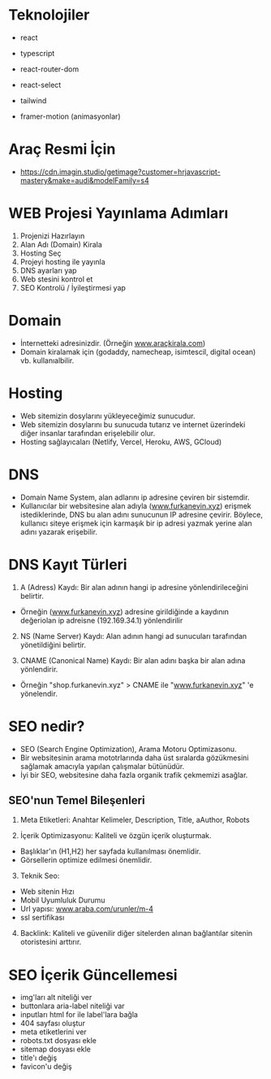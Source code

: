 # Teknolojiler

- react
- typescript

- react-router-dom
- react-select
- tailwind
- framer-motion (animasyonlar)

# Araç Resmi İçin

- https://cdn.imagin.studio/getimage?customer=hrjavascript-mastery&make=audi&modelFamily=s4

# WEB Projesi Yayınlama Adımları

1. Projenizi Hazırlayın
2. Alan Adı (Domain) Kirala
3. Hosting Seç
4. Projeyi hosting ile yayınla
5. DNS ayarları yap
6. Web stesini kontrol et
7. SEO Kontrolü / İyileştirmesi yap

# Domain

- İnternetteki adresinizdir. (Örneğin www.araçkirala.com)
- Domain kiralamak için (godaddy, namecheap, isimtescil, digital ocean) vb. kullanıalbilir.

# Hosting

- Web sitemizin dosylarını yükleyeceğimiz sunucudur.
- Web sitemizin dosylarını bu sunucuda tutarız ve internet üzerindeki diğer insanlar tarafından erişelebilir olur.
- Hosting sağlayıcaları (Netlify, Vercel, Heroku, AWS, GCloud)

# DNS

- Domain Name System, alan adlarını ip adresine çeviren bir sistemdir.
- Kullanıcılar bir websitesine alan adıyla (www.furkanevin.xyz) erişmek istediklerinde, DNS bu alan adını sunucunun IP adresine çevirir. Böylece, kullanıcı siteye erişmek için karmaşık bir ip adresi yazmak yerine alan adını yazarak erişebilir.

# DNS Kayıt Türleri

1. A (Adress) Kaydı: Bir alan adının hangi ip adresine yönlendirileceğini belirtir.

- Örneğin (www.furkanevin.xyz) adresine girildiğinde a kaydının değeriolan ip adreisne (192.169.34.1) yönlendirilir

2. NS (Name Server) Kaydı: Alan adının hangi ad sunucuları tarafından yönetildiğini belirtir.

3. CNAME (Canonical Name) Kaydı: Bir alan adını başka bir alan adına yönlendirir.

- Örneğin "shop.furkanevin.xyz" > CNAME ile "www.furkanevin.xyz" 'e yönelendir.

# SEO nedir?

- SEO (Search Engine Optimization), Arama Motoru Optimizasonu.
- Bir websitesinin arama mototrlarında daha üst sıralarda gözükmesini sağlamak amacıyla yapılan çalışmalar bütünüdür.
- İyi bir SEO, websitesine daha fazla organik trafik çekmemizi asağlar.

## SEO'nun Temel Bileşenleri

1. Meta Etiketleri: Anahtar Kelimeler, Description, Title, aAuthor, Robots

2. İçerik Optimizasyonu: Kaliteli ve özgün içerik oluşturmak.

- Başlıklar'ın (H1,H2) her sayfada kullanılması önemlidir.
- Görsellerin optimize edilmesi önemlidir.

3. Teknik Seo:

- Web sitenin Hızı
- Mobil Uyumluluk Durumu
- Url yapısı: www.araba.com/urunler/m-4
- ssl sertifikası

4. Backlink: Kaliteli ve güvenilir diğer sitelerden alınan bağlantılar sitenin otoristesini arttırır.

# SEO İçerik Güncellemesi

- img'ları alt niteliği ver
- buttonlara aria-label niteliği var
- inputları html for ile label'lara bağla
- 404 sayfası oluştur
- meta etiketlerini ver
- robots.txt dosyası ekle
- sitemap dosyası ekle
- title'ı değiş
- favicon'u değiş
